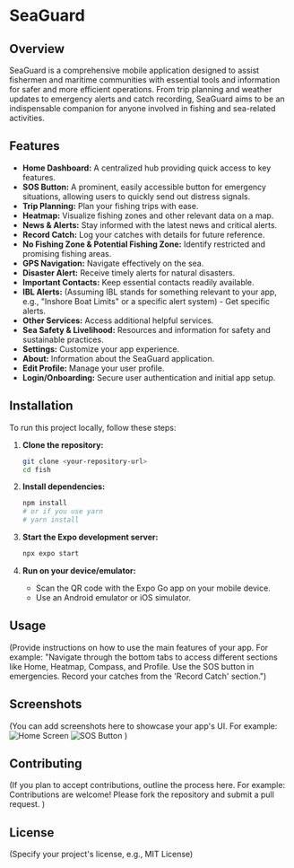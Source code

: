 # SeaGuard

## Overview
SeaGuard is a comprehensive mobile application designed to assist fishermen and maritime communities with essential tools and information for safer and more efficient operations. From trip planning and weather updates to emergency alerts and catch recording, SeaGuard aims to be an indispensable companion for anyone involved in fishing and sea-related activities.

## Features
*   **Home Dashboard:** A centralized hub providing quick access to key features.
*   **SOS Button:** A prominent, easily accessible button for emergency situations, allowing users to quickly send out distress signals.
*   **Trip Planning:** Plan your fishing trips with ease.
*   **Heatmap:** Visualize fishing zones and other relevant data on a map.
*   **News & Alerts:** Stay informed with the latest news and critical alerts.
*   **Record Catch:** Log your catches with details for future reference.
*   **No Fishing Zone & Potential Fishing Zone:** Identify restricted and promising fishing areas.
*   **GPS Navigation:** Navigate effectively on the sea.
*   **Disaster Alert:** Receive timely alerts for natural disasters.
*   **Important Contacts:** Keep essential contacts readily available.
*   **IBL Alerts:** (Assuming IBL stands for something relevant to your app, e.g., "Inshore Boat Limits" or a specific alert system) - Get specific alerts.
*   **Other Services:** Access additional helpful services.
*   **Sea Safety & Livelihood:** Resources and information for safety and sustainable practices.
*   **Settings:** Customize your app experience.
*   **About:** Information about the SeaGuard application.
*   **Edit Profile:** Manage your user profile.
*   **Login/Onboarding:** Secure user authentication and initial app setup.

## Installation

To run this project locally, follow these steps:

1.  **Clone the repository:**
    ```bash
    git clone <your-repository-url>
    cd fish
    ```

2.  **Install dependencies:**
    ```bash
    npm install
    # or if you use yarn
    # yarn install
    ```

3.  **Start the Expo development server:**
    ```bash
    npx expo start
    ```

4.  **Run on your device/emulator:**
    *   Scan the QR code with the Expo Go app on your mobile device.
    *   Use an Android emulator or iOS simulator.

## Usage

(Provide instructions on how to use the main features of your app. For example: "Navigate through the bottom tabs to access different sections like Home, Heatmap, Compass, and Profile. Use the SOS button in emergencies. Record your catches from the 'Record Catch' section.")

## Screenshots
(You can add screenshots here to showcase your app's UI. For example:
![Home Screen](path/to/your/home_screen_screenshot.png)
![SOS Button](path/to/your/sos_button_screenshot.png)
)

## Contributing
(If you plan to accept contributions, outline the process here. For example:
Contributions are welcome! Please fork the repository and submit a pull request.
)

## License
(Specify your project's license, e.g., MIT License)
